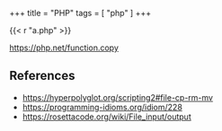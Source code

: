 +++
title = "PHP"
tags = [ "php" ]
+++

{{< r "a.php" >}}

<https://php.net/function.copy>

## References

- <https://hyperpolyglot.org/scripting2#file-cp-rm-mv>
- <https://programming-idioms.org/idiom/228>
- <https://rosettacode.org/wiki/File_input/output>
